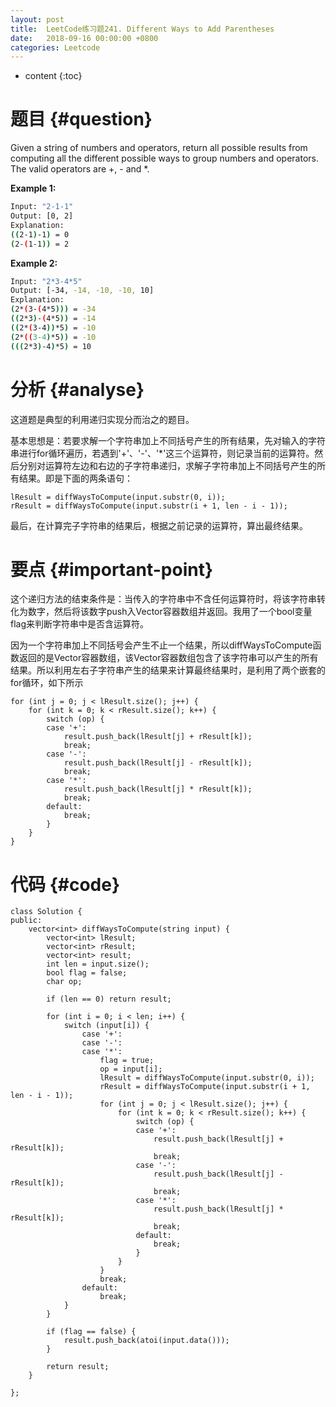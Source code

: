 ```yaml
---
layout: post
title:  LeetCode练习题241. Different Ways to Add Parentheses
date:   2018-09-16 00:00:00 +0800
categories: Leetcode
---
```


* content
{:toc}



# 题目  {#question}
Given a string of numbers and operators, return all possible results from computing all the different possible ways to group numbers and operators. The valid operators are +, - and *.

**Example 1:**
```bash
Input: "2-1-1"
Output: [0, 2]
Explanation: 
((2-1)-1) = 0
(2-(1-1)) = 2
```

**Example 2:**
```bash
Input: "2*3-4*5"
Output: [-34, -14, -10, -10, 10]
Explanation:
(2*(3-(4*5))) = -34
((2*3)-(4*5)) = -14
((2*(3-4))*5) = -10
(2*((3-4)*5)) = -10
(((2*3)-4)*5) = 10
```



# 分析  {#analyse}
这道题是典型的利用递归实现分而治之的题目。

基本思想是：若要求解一个字符串加上不同括号产生的所有结果，先对输入的字符串进行for循环遍历，若遇到'+'、'-'、'*'这三个运算符，则记录当前的运算符。然后分别对运算符左边和右边的子字符串递归，求解子字符串加上不同括号产生的所有结果。即是下面的两条语句：

```
lResult = diffWaysToCompute(input.substr(0, i));
rResult = diffWaysToCompute(input.substr(i + 1, len - i - 1));
```

最后，在计算完子字符串的结果后，根据之前记录的运算符，算出最终结果。

# 要点  {#important-point}
这个递归方法的结束条件是：当传入的字符串中不含任何运算符时，将该字符串转化为数字，然后将该数字push入Vector容器数组并返回。我用了一个bool变量flag来判断字符串中是否含运算符。

因为一个字符串加上不同括号会产生不止一个结果，所以diffWaysToCompute函数返回的是Vector容器数组，该Vector容器数组包含了该字符串可以产生的所有结果。所以利用左右子字符串产生的结果来计算最终结果时，是利用了两个嵌套的for循环，如下所示

```
for (int j = 0; j < lResult.size(); j++) {
    for (int k = 0; k < rResult.size(); k++) {
        switch (op) {
        case '+':
            result.push_back(lResult[j] + rResult[k]);
            break;
        case '-':
            result.push_back(lResult[j] - rResult[k]);
            break;
        case '*':
            result.push_back(lResult[j] * rResult[k]);
            break;
        default:
            break;
        }
    }
}
```

# 代码  {#code}
```
class Solution {
public:
    vector<int> diffWaysToCompute(string input) {
        vector<int> lResult;
        vector<int> rResult;
        vector<int> result;
        int len = input.size();
        bool flag = false;
        char op;

        if (len == 0) return result;

        for (int i = 0; i < len; i++) {
            switch (input[i]) {
                case '+':
                case '-':
                case '*':
                    flag = true;
                    op = input[i];
                    lResult = diffWaysToCompute(input.substr(0, i));
                    rResult = diffWaysToCompute(input.substr(i + 1, len - i - 1));
                    for (int j = 0; j < lResult.size(); j++) {
                        for (int k = 0; k < rResult.size(); k++) {
                            switch (op) {
                            case '+':
                                result.push_back(lResult[j] + rResult[k]);
                                break;
                            case '-':
                                result.push_back(lResult[j] - rResult[k]);
                                break;
                            case '*':
                                result.push_back(lResult[j] * rResult[k]);
                                break;
                            default:
                                break;
                            }
                        }
                    }
                    break;
                default:
                    break;
            }
        }

        if (flag == false) {
            result.push_back(atoi(input.data()));
        }

        return result;
    }
    
};
```
